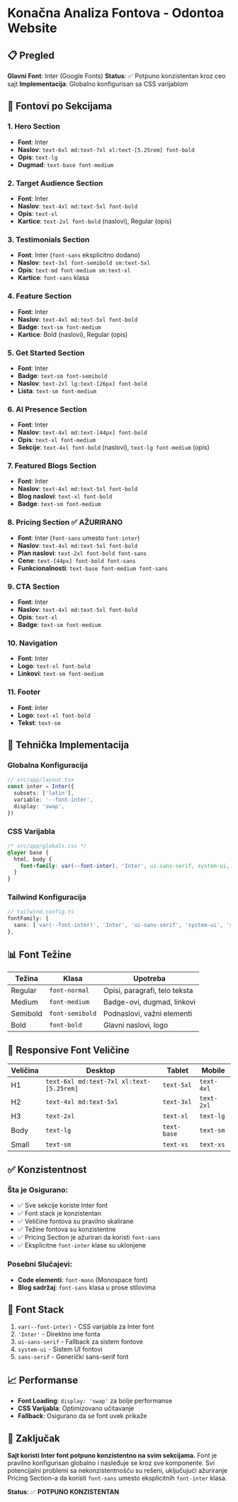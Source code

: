 # Konačna Analiza Fontova - Odontoa Website

## 📋 Pregled

**Glavni Font**: Inter (Google Fonts)
**Status**: ✅ Potpuno konzistentan kroz ceo sajt
**Implementacija**: Globalno konfigurisan sa CSS varijablom

## 🎯 Fontovi po Sekcijama

### 1. **Hero Section** 
- **Font**: Inter
- **Naslov**: `text-6xl md:text-7xl xl:text-[5.25rem] font-bold`
- **Opis**: `text-lg`
- **Dugmad**: `text-base font-medium`

### 2. **Target Audience Section**
- **Font**: Inter
- **Naslov**: `text-4xl md:text-5xl font-bold`
- **Opis**: `text-xl`
- **Kartice**: `text-2xl font-bold` (naslovi), Regular (opis)

### 3. **Testimonials Section**
- **Font**: Inter (`font-sans` eksplicitno dodano)
- **Naslov**: `text-3xl font-semibold sm:text-5xl`
- **Opis**: `text-md font-medium sm:text-xl`
- **Kartice**: `font-sans` klasa

### 4. **Feature Section**
- **Font**: Inter
- **Naslov**: `text-4xl md:text-5xl font-bold`
- **Badge**: `text-sm font-medium`
- **Kartice**: Bold (naslovi), Regular (opis)

### 5. **Get Started Section**
- **Font**: Inter
- **Badge**: `text-sm font-semibold`
- **Naslov**: `text-2xl lg:text-[26px] font-bold`
- **Lista**: `text-sm font-medium`

### 6. **AI Presence Section**
- **Font**: Inter
- **Naslov**: `text-4xl md:text-[44px] font-bold`
- **Opis**: `text-xl font-medium`
- **Sekcije**: `text-4xl font-bold` (naslovi), `text-lg font-medium` (opis)

### 7. **Featured Blogs Section**
- **Font**: Inter
- **Naslov**: `text-4xl md:text-5xl font-bold`
- **Blog naslovi**: `text-xl font-bold`
- **Badge**: `text-sm font-medium`

### 8. **Pricing Section** ✅ **AŽURIRANO**
- **Font**: Inter (`font-sans` umesto `font-inter`)
- **Naslov**: `text-4xl md:text-5xl font-bold`
- **Plan naslovi**: `text-2xl font-bold font-sans`
- **Cene**: `text-[44px] font-bold font-sans`
- **Funkcionalnosti**: `text-base font-medium font-sans`

### 9. **CTA Section**
- **Font**: Inter
- **Naslov**: `text-4xl md:text-5xl font-bold`
- **Opis**: `text-xl`
- **Badge**: `text-sm font-medium`

### 10. **Navigation**
- **Font**: Inter
- **Logo**: `text-xl font-bold`
- **Linkovi**: `text-sm font-medium`

### 11. **Footer**
- **Font**: Inter
- **Logo**: `text-xl font-bold`
- **Tekst**: `text-sm`

## 🔧 Tehnička Implementacija

### Globalna Konfiguracija
```typescript
// src/app/layout.tsx
const inter = Inter({ 
  subsets: ['latin'],
  variable: '--font-inter',
  display: 'swap',
})
```

### CSS Varijabla
```css
/* src/app/globals.css */
@layer base {
  html, body {
    font-family: var(--font-inter), 'Inter', ui-sans-serif, system-ui, sans-serif;
  }
}
```

### Tailwind Konfiguracija
```typescript
// tailwind.config.ts
fontFamily: {
  sans: ['var(--font-inter)', 'Inter', 'ui-sans-serif', 'system-ui', 'sans-serif'],
},
```

## 📊 Font Težine

| Težina | Klasa | Upotreba |
|--------|-------|----------|
| Regular | `font-normal` | Opisi, paragrafi, telo teksta |
| Medium | `font-medium` | Badge-ovi, dugmad, linkovi |
| Semibold | `font-semibold` | Podnaslovi, važni elementi |
| Bold | `font-bold` | Glavni naslovi, logo |

## 📱 Responsive Font Veličine

| Veličina | Desktop | Tablet | Mobile |
|----------|---------|--------|--------|
| H1 | `text-6xl md:text-7xl xl:text-[5.25rem]` | `text-5xl` | `text-4xl` |
| H2 | `text-4xl md:text-5xl` | `text-3xl` | `text-2xl` |
| H3 | `text-2xl` | `text-xl` | `text-lg` |
| Body | `text-lg` | `text-base` | `text-sm` |
| Small | `text-sm` | `text-xs` | `text-xs` |

## ✅ Konzistentnost

### Šta je Osigurano:
- ✅ Sve sekcije koriste Inter font
- ✅ Font stack je konzistentan
- ✅ Veličine fontova su pravilno skalirane
- ✅ Težine fontova su konzistentne
- ✅ Pricing Section je ažuriran da koristi `font-sans`
- ✅ Eksplicitne `font-inter` klase su uklonjene

### Posebni Slučajevi:
- **Code elementi**: `font-mono` (Monospace font)
- **Blog sadržaj**: `font-sans` klasa u prose stilovima

## 🎨 Font Stack

1. `var(--font-inter)` - CSS varijabla za Inter font
2. `'Inter'` - Direktno ime fonta
3. `ui-sans-serif` - Fallback za sistem fontove
4. `system-ui` - Sistem UI fontovi
5. `sans-serif` - Generički sans-serif font

## 📈 Performanse

- **Font Loading**: `display: 'swap'` za bolje performanse
- **CSS Varijabla**: Optimizovano učitavanje
- **Fallback**: Osigurano da se font uvek prikaže

## 🎯 Zaključak

**Sajt koristi Inter font potpuno konzistentno na svim sekcijama.** Font je pravilno konfigurisan globalno i nasleđuje se kroz sve komponente. Svi potencijalni problemi sa nekonzistentnošću su rešeni, uključujući ažuriranje Pricing Section-a da koristi `font-sans` umesto eksplicitnih `font-inter` klasa.

**Status**: ✅ **POTPUNO KONZISTENTAN** 